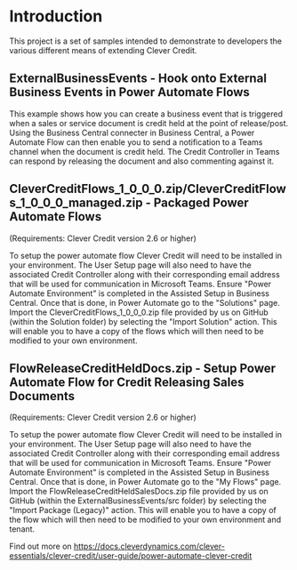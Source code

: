 # Introduction
This project is a set of samples intended to demonstrate to developers the various different means of extending Clever Credit.

## ExternalBusinessEvents - Hook onto External Business Events in Power Automate Flows
This example shows how you can create a business event that is triggered when a sales or service document is credit held at the point of release/post. Using the Business Central connecter in Business Central, a Power Automate Flow can then enable you to send a notification to a Teams channel when the document is credit held. The Credit Controller in Teams can respond by releasing the document and also commenting against it.

## CleverCreditFlows_1_0_0_0.zip/CleverCreditFlows_1_0_0_0_managed.zip - Packaged Power Automate Flows
<p>(Requirements: Clever Credit version 2.6 or higher)<p>
To setup the power automate flow Clever Credit will need to be installed in your environment. The User Setup page will also need to have the associated Credit Controller along with their corresponding email address that will be used for communication in Microsoft Teams. 
Ensure "Power Automate Environment" is completed in the Assisted Setup in Business Central.
Once that is done, in Power Automate go to the "Solutions" page. Import the CleverCreditFlows_1_0_0_0.zip file provided by us on GitHub (within the Solution folder) by selecting the "Import Solution" action. This will enable you to have a copy of the flows which will then need to be modified to your own environment. 

## FlowReleaseCreditHeldDocs.zip - Setup Power Automate Flow for Credit Releasing Sales Documents
<p>(Requirements: Clever Credit version 2.6 or higher)<p>
To setup the power automate flow Clever Credit will need to be installed in your environment. The User Setup page will also need to have the associated Credit Controller along with their corresponding email address that will be used for communication in Microsoft Teams. 
Ensure "Power Automate Environment" is completed in the Assisted Setup in Business Central. Once that is done, in Power Automate go to the "My Flows" page. Import the FlowReleaseCreditHeldSalesDocs.zip file provided by us on GitHub (within the ExternalBusinessEvents/src folder) by selecting the "Import Package (Legacy)" action. This will enable you to have a copy of the flow which will then need to be modified to your own environment and tenant. 

Find out more on https://docs.cleverdynamics.com/clever-essentials/clever-credit/user-guide/power-automate-clever-credit
